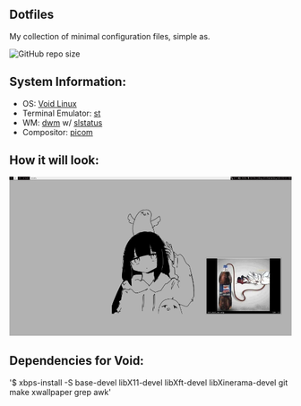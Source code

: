 ## Dotfiles 

My collection of minimal configuration files, simple as.

![GitHub repo size](https://img.shields.io/github/repo-size/fleshguard/dotfiles?style=for-the-badge&label=Size%3A&labelColor=%23020202&color=%23b2b2b2)
## System Information:
* OS: [Void Linux](https://voidlinux.org/)
* Terminal Emulator: [st](https://st.suckless.org/)
* WM: [dwm](https://dwm.suckless.org/) w/ [slstatus](https://tools.suckless.org/slstatus/)
* Compositor: [picom](https://github.com/yshui/picom)
## How it will look:
![img](screenshot.jpg)
## Dependencies for Void:
'$ xbps-install -S base-devel libX11-devel libXft-devel libXinerama-devel git make xwallpaper grep awk'


